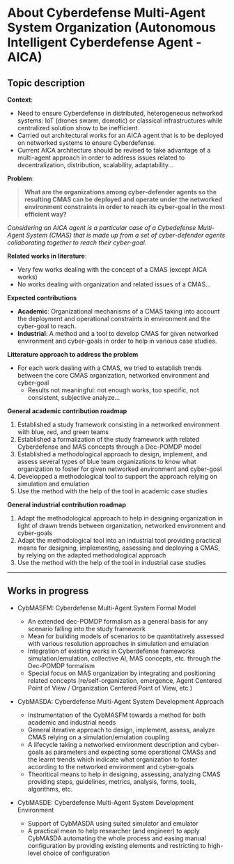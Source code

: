 # About Cyberdefense Multi-Agent System Organization (Autonomous Intelligent Cyberdefense Agent - AICA)

## Topic description

**Context**:
- Need to ensure Cyberdefense in distributed, heterogeneous networked systems: IoT (drones swarm, domotic) or classical infrastructures while centralized solution show to be inefficient.
- Carried out architectural works for an AICA agent that is to be deployed on networked systems to ensure Cyberdefense.
- Current AICA architecture should be revised to take advantage of a multi-agent approach in order to address issues related to decentralization, distribution, scalability, adaptability...

**Problem**:

> **What are the organizations among cyber-defender agents so the resulting CMAS can be deployed and operate under the networked environment constraints in order to reach its cyber-goal in the most efficient way?**

_Considering an AICA agent is a particular case of a Cybedefense Multi-Agent System (CMAS) that is made up from a set of cyber-defender agents collaborating together to reach their cyber-goal._



**Related works in literature**:
- Very few works dealing with the concept of a CMAS (except AICA works)
- No works dealing with organization and related issues of a CMAS...

**Expected contributions**
- **Academic**: Organizational mechanisms of a CMAS taking into account the deployment and operational constraints in environment and the cyber-goal to reach.
- **Industrial**: A method and a tool to develop CMAS for given networked environment and cyber-goals in order to help in various case studies.

**Litterature approach to address the problem**
- For each work dealing with a CMAS, we tried to establish trends between the core CMAS organization, networked environment and cyber-goal
    - Results not meaningful: not enough works, too specific, not consistent, subjective analyze...

**General academic contribution roadmap**
1) Established a study framework consisting in a networked environment with blue, red, and green teams
2) Established a formalization of the study framework with related Cyberdefense and MAS concepts through a Dec-POMDP model
3) Established a methodological approach to design, implement, and assess several types of blue team organizations to know what organization to foster for given networked environment and cyber-goal
4) Developped a methodological tool to support the approach relying on simulation and emulation
5) Use the method with the help of the tool in academic case studies

**General industrial contribution roadmap**
1) Adapt the methodological approach to help in designing organization in light of drawn trends between organization, networked environment and cyber-goals
2) Adapt the methodological tool into an industrial tool providing practical means for designing, implementing, assessing and deploying a CMAS, by relying on the adapted methodological approach
5) Use the method with the help of the tool in industrial case studies

----

## Works in progress

- CybMASFM: Cyberdefense Multi-Agent System Formal Model
    - An extended dec-POMDP formalism as a general basis for any scenario falling into the study framework
    - Mean for building models of scenarios to be quantitatively assessed with various resolution approaches in simulation and emulation
    - Integration of existing works in Cyberdefense frameworks simulation/emulation, collective AI, MAS concepts, etc. through the Dec-POMDP formalism
    - Special focus on MAS organization by integrating and positioning related concepts (re/self-organization, emergence, Agent Centered Point of View / Organization Centered Point of View, etc.)

- CybMASDA: Cyberdefense Multi-Agent System Development Approach
    - Instrumentation of the CybMASFM towards a method for both academic and industrial needs
    - General iterative approach to design, implement, assess, analyze CMAS relying on a simulation/emulation coupling
    - A lifecycle taking a networked environment description and cyber-goals as parameters and expecting some operational CMASs and the learnt trends which indicate what organization to foster according to the networked environment and cyber-goals
    - Theoritical means to help in designing, assessing, analyzing CMAS providing steps, guidelines, metrics, analysis, forms, tools, algorithms, etc.

- CybMASDE: Cyberdefense Multi-Agent System Development Environment
    - Support of CybMASDA using suited simulator and emulator
    - A practical mean to help researcher (and engineer) to apply CybMASDA automating the whole process and easing manual configuration by providing existing elements and restricting to high-level choice of configuration
